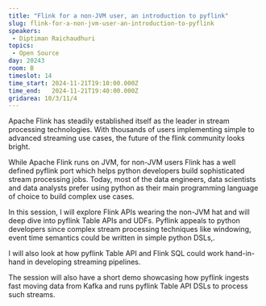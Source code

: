 ```yaml
---
title: "Flink for a non-JVM user, an introduction to pyflink"
slug: flink-for-a-non-jvm-user-an-introduction-to-pyflink
speakers:
 - Diptiman Raichaudhuri
topics:
 - Open Source
day: 20243
room: B
timeslot: 14
time_start: 2024-11-21T19:10:00.000Z
time_end:   2024-11-21T19:40:00.000Z
gridarea: 10/3/11/4
---
```


Apache Flink has steadily established itself as the leader in stream processing technologies. With thousands of users implementing simple to advanced streaming use cases, the future of the flink community looks bright.
 
While Apache Flink runs on JVM, for non-JVM users Flink has a well defined pyflink port which helps python developers build sophisticated stream processing jobs. Today, most of the data engineers, data scientists and data analysts prefer using python as their main programming language of choice to build complex use cases.
 
In this session, I will explore Flink APIs wearing the non-JVM hat and will deep dive into pyflink Table APIs and UDFs. Pyflink appeals to python developers since complex stream processing techniques like windowing, event time semantics could be written in simple python DSLs,.
 
I will also look at how pyflink Table API and Flink SQL could work hand-in-hand in developing streaming pipelines. 
 
The session will also have a short demo showcasing how pyflink ingests fast moving data from Kafka and runs pyflink Table API DSLs to process such streams.